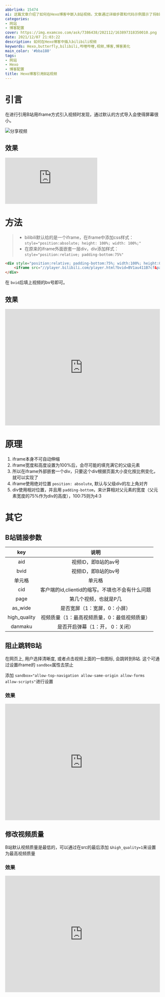```yaml
---
abbrlink: 15474
ai: 这篇文章介绍了如何在Hexo博客中嵌入B站视频。文章通过详细步骤和代码示例展示了将B站视频通过iframe标签以合适的尺寸和比例显示在博客文章中的过程。主要方法包括在iframe标签中添加CSS样式使视频响应式适应屏幕大小，并提供了如何防止视频被点击时跳转到B站、如何设置视频默认为最高质量等附加配置选项。此外，还介绍了B站视频链接的不同参数及其作用，帮助用户更好地自定义视频播放的相关设置。
categories:
- 网站
- 博客配置
cover: https://img.examcoo.com/ask/7386438/202112/163897318350010.png
date: 2021/12/07 21:03:22
description: 如何在Hexo博客中插入bilibili视频
keywords: Hexo,butterfly,bilibili,哔哩哔哩,视频,博客,博客美化
main_color: '#bba180'
tags:
- 网站
- Hexo
- 博客配置
title: Hexo博客引用B站视频
---
```

# 引言

在进行引用B站用iframe方式引入视频时发现，通过默认的方式导入会使得屏幕很小。

![分享视频](https://img.examcoo.com/ask/7386438/202112/163888310546730.jpg)

## 效果

<div>
    <iframe src="https://player.bilibili.com/player.html?bvid=BV1au411B7cf&page=1" scrolling="no" border="0" frameborder="no" framespacing="0" allowfullscreen="true"> </iframe>
</div>

# 方法

> - bilibili默认给的是一个iframe，在iframe中添加css样式：`style="position:absolute; height: 100%; width: 100%;"`
> - 在原来的iframe外面嵌套一层div，div添加样式：`style="position:relative; padding-bottom:75%"`

```markdown
<div style="position:relative; padding-bottom:75%; width:100%; height:0">
    <iframe src="//player.bilibili.com/player.html?bvid=BV1au411B7cf&page=1" scrolling="no" border="0" frameborder="no" framespacing="0" allowfullscreen="true" style="position:absolute; height: 100%; width: 100%;"></iframe>
</div>
```

在 `bvid`后填上视频的bv号即可。

## 效果

<div style="position:relative; padding-bottom:75%; width:100%; height:0">
    <iframe src="https://player.bilibili.com/player.html?bvid=BV1au411B7cf&page=1" scrolling="no" border="0" frameborder="no" framespacing="0" allowfullscreen="true" style="position:absolute; height: 100%; width: 100%;"></iframe>
</div>

# 原理

1. iframe本身不可自动伸缩
2. iframe宽度和高度设置为100%后，会尽可能的填充满它的父级元素
3. 所以在iframe外部嵌套一个div，只要这个div根据页面大小变化按比例变化，就可以实现了
4. iframe使用绝对位置 `position: absolute`, 默认与父级div的左上角对齐
5. div使用相对位置，并且用 `padding-bottom`，来计算相对父元素的宽度（父元素宽度的75%作为div的高度），100:75则为4:3

# 其它

## B站链接参数

|     key     |                      说明                      |
| :----------: | :---------------------------------------------: |
|     aid     |               视频ID，即B站的av号               |
|     bvid     |               视频ID，即B站的bv号               |
|    单元格    |                     单元格                     |
|     cid     | 客户端的id,clientid的缩写。不填也不会有什么问题 |
|     page     |              第几个视频，也就是P几              |
|   as_wide   |          是否宽屏（1：宽屏，0：小屏）          |
| high_quality |  视频质量（1：最高视频质量，0：最低视频质量）  |
|   danmaku   |         是否开启弹幕（1：开， 0：关闭）         |

## 阻止跳转B站

在网页上, 用户选择清晰度, 或者点击视频上面的一些图标, 会跳转到B站. 这个可通过设置iframe的 `sandbox`属性去禁止

添加 `sandbox="allow-top-navigation allow-same-origin allow-forms allow-scripts"`进行设置

### 效果

<div style="position:relative; padding-bottom:75%; width:100%; height:0">
    <iframe src="https://player.bilibili.com/player.html?bvid=BV1au411B7cf&page=1" scrolling="no" border="0" frameborder="no" framespacing="0" allowfullscreen="true" style="position:absolute; height: 100%; width: 100%;" sandbox="allow-top-navigation allow-same-origin allow-forms allow-scripts"></iframe>
</div>

## 修改视频质量

B站默认视频质量是最低的，可以通过在src的最后添加 `&high_quality=1`来设置为最高视频质量

### 效果

<div style="position:relative; padding-bottom:75%; width:100%; height:0">
    <iframe src="https://player.bilibili.com/player.html?bvid=BV1au411B7cf&page=1&high_quality=1" scrolling="no" border="0" frameborder="no" framespacing="0" allowfullscreen="true" style="position:absolute; height: 100%; width: 100%;"></iframe>
</div>
